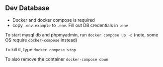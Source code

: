 ## Dev Database

- Docker and docker compose is required
- copy `.env.example` to `.env`. Fill out DB credentials in `.env`

To start mysql db and phpmyadmin, run 
`docker compose up -d` (note, some OS require `docker-compose` instead)

To kill it, type `docker compose stop`

To also remove the container `docker-compose down`